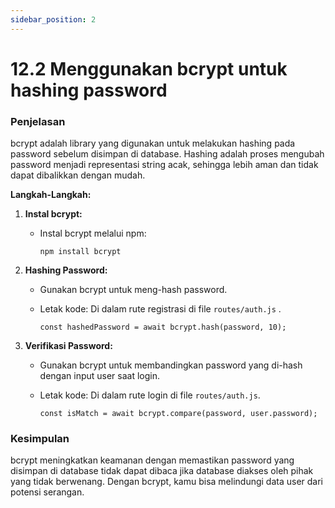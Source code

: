 ```yaml
---
sidebar_position: 2
---
```


# 12.2 Menggunakan bcrypt untuk hashing password

### Penjelasan
bcrypt adalah library yang digunakan untuk melakukan hashing pada password sebelum disimpan di database. Hashing adalah proses mengubah password menjadi representasi string acak, sehingga lebih aman dan tidak dapat dibalikkan dengan mudah.

**Langkah-Langkah:**

1.  **Instal bcrypt:**
    
    -   Instal bcrypt melalui npm:
        
        ```
        npm install bcrypt
        ```
        

2.    **Hashing Password:**
    
        -   Gunakan bcrypt untuk meng-hash password.
        -   Letak kode: Di dalam rute registrasi di file `routes/auth.js` .
        
        
            ```
            const hashedPassword = await bcrypt.hash(password, 10);
            ```
    
3.   **Verifikasi Password:**
    
        -   Gunakan bcrypt untuk membandingkan password yang di-hash dengan input user saat login.
        -   Letak kode: Di dalam rute login di file `routes/auth.js`.
        
            ```
            const isMatch = await bcrypt.compare(password, user.password);
            ```
    

### Kesimpulan
 bcrypt meningkatkan keamanan dengan memastikan password yang disimpan di database tidak dapat dibaca jika database diakses oleh pihak yang tidak berwenang. Dengan bcrypt, kamu bisa melindungi data user dari potensi serangan.